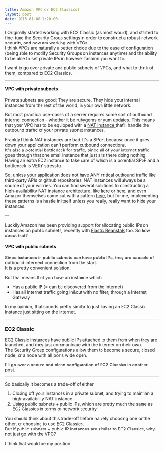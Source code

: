 ```yaml
---
title: Amazon VPC or EC2 Classics?
layout: post
date: 2015-01-08 1:20:00
---
```


I Originally started working with EC2 Classic (as most would), and started to fine-tune the Security Group settings in order to construct a robust network security, and now am working with VPCs.  
I think VPCs are naturally a better choice due to the ease of configuration (being able to modify Security Groups on instances anytime) and the ability to be able to set private IPs in however fashion you want to.

I want to go over private and public subnets of VPCs, and what to think of them, compared to EC2 Classics.

---

#### VPC with private subnets

Private subnets are good; They are secure. They hide your internal instances from the rest of the world, in your own little network.  

But most practical use-cases of a server requires some sort of outbound internet connection - whether it be rubygems or yum updates. 
This means that your VPC has to be equipped with a [ NAT instance ](http://docs.aws.amazon.com/en_us/AmazonVPC/latest/UserGuide/VPC_NAT_Instance.html) that'll handle the outbound traffic of your private subnet instances.

Frankly I think NAT instances are bad. It's a SPoF, because once it goes down your application can't perform outbound connections.  
It's also a potential bottleneck for traffic, since all of your internet traffic goes through that one small instance that just sits there doing nothing.  
Having an extra EC2 instance to take care of which is a potential SPoF and a bottleneck is VERY stressful.

So, unless your application does not have ANY critical outbound traffic like third-party APIs or github repositories, NAT instances will always be a source of your worries. You can find several solutions to constructing a high-availability NAT instance architecture, like [here](https://cloudkinetics.wordpress.com/2014/04/05/high-availability-for-aws-vpc-nat-instances/) or [here](http://www.raghuramanb.com/2013/03/aws-vpc-nat-instance-failover-high-availability.html), and even Amazon themselves came out with a pattern [here](https://aws.amazon.com/articles/2781451301784570), but for me, implementing these patterns is a hastle in itself unless you really, really want to hide your instances.

--

Luckily Amazon has been providing support for allocating public IPs on instances on public subnets, recently with [Elastic Beanstalk](https://aws.amazon.com/jp/about-aws/whats-new/2014/04/09/aws-elastic-beanstalk-announces-vpc-public-ip-support/) too. So how about that?

#### VPC with public subnets

Since instances in public subnets can have public IPs, they are capable of outbound internect connection from the start.  
It is a pretty convenient solution.  

But that means that you have an instance which: 

* Has a public IP (= can be discovered from the internet)
* Has all internet traffic going in&out with no filter, through a Internet Gateway

In my opinion, that sounds pretty similar to just having an EC2 Classic instance just sitting on the internet.

---

### EC2 Classic

EC2 Classic instances have public IPs attached to them from when they are launched, and they just communicate with the internet on their own.  
The Security Group configurations allow them to become a secure, closed node, or a node with all ports wide open.  

I'll go over a secure and clean configuration of EC2 Classics in another post.


---  

So basically it becomes a trade-off of either
1. Closing off your instances in a private subnet, and trying to maintian a high-availability NAT instance
2. Using public subnets + public IPs, which are pretty much the same as EC2 Classics in terms of network security

You should think about this trade-off before naively choosing one or the other, or choosing to use EC2 Classics.  
But if public subnets + public IP instances are similar to EC2 Classics, why not just go with the VPC?  

I think that would be my position. 


